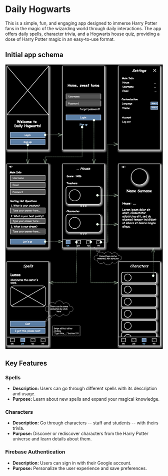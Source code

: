 # Daily Hogwarts

This is a simple, fun, and engaging app designed to immerse Harry Potter fans in the magic of the wizarding world through daily interactions. The app offers daily spells, character trivia, and a Hogwarts house quiz, providing a dose of Harry Potter magic in an easy-to-use format.

## Initial app schema

![screenshot](./assets/app_schema.svg)

## Key Features

### Spells

- **Description:** Users can go through different spells with its description and usage.
- **Purpose:** Learn about new spells and expand your magical knowledge.

### Characters

- **Description:** Go through characters -- staff and students -- with theirs trivia.
- **Purpose:** Discover or rediscover characters from the Harry Potter universe and learn details about them.

### Firebase Authentication

- **Description:** Users can sign in with their Google account.
- **Purpose:** Personalize the user experience and save preferences.
